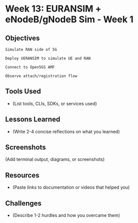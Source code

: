 # Week 13: EURANSIM + eNodeB/gNodeB Sim - Week 1

## Objectives
    Simulate RAN side of 5G

    Deploy UERANSIM to simulate UE and RAN

    Connect to Open5GS AMF

    Observe attach/registration flow

## Tools Used
- (List tools, CLIs, SDKs, or services used)

## Lessons Learned
- (Write 2-4 concise reflections on what you learned)

## Screenshots
(Add terminal output, diagrams, or screenshots)

## Resources
- (Paste links to documentation or videos that helped you)

## Challenges
- (Describe 1-2 hurdles and how you overcame them)
